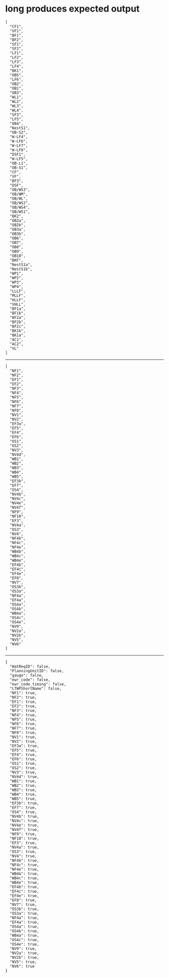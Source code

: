 # long produces expected output

    [
      "CF1",
      "VF1",
      "BF1",
      "BF2",
      "SF1",
      "SF2",
      "LF1",
      "LF2",
      "LF3",
      "LF4",
      "BK1",
      "OB5",
      "LF6",
      "OB2",
      "OB1",
      "OB3",
      "WL1",
      "WL2",
      "WL3",
      "WL4",
      "SF3",
      "LF5",
      "OB4",
      "NestS1",
      "OB-S2",
      "W-LF4",
      "W-LF6",
      "W-LF7",
      "W-LF8",
      "DSF1",
      "W-LF5",
      "OB-L1",
      "OB-S1",
      "CF",
      "VF",
      "BF3",
      "DSF",
      "OB/WS3",
      "OB/WM",
      "OB/WL",
      "OB/WS2",
      "OB/WS4",
      "OB/WS1",
      "BK2",
      "OB2a",
      "OB2b",
      "OB3a",
      "OB3b",
      "OB6",
      "OB7",
      "OB8",
      "OB9",
      "OB10",
      "BKF",
      "NestS1a",
      "NestS1b",
      "WP1",
      "WP2",
      "WP3",
      "WP4",
      "LLLF",
      "MLLF",
      "HLLF",
      "VHLL",
      "BF1a",
      "BF1b",
      "BF2a",
      "BF2b",
      "BF2c",
      "BK1b",
      "BK1a",
      "AC1",
      "AC2",
      "VL"
    ]

---

    [
      "NF1",
      "NF2",
      "EF1",
      "EF2",
      "NF3",
      "NF4",
      "NF5",
      "NF6",
      "NF7",
      "NF8",
      "NV1",
      "NV2",
      "EF3a",
      "EF5",
      "EF4",
      "EF6",
      "OS1",
      "OS2",
      "NV3",
      "NV4d",
      "WB1",
      "WB2",
      "WB3",
      "WB4",
      "WB5",
      "EF3b",
      "EF7",
      "OS4",
      "NV4b",
      "NV4c",
      "NV4e",
      "NV4f",
      "NF9",
      "NF10",
      "EF3",
      "NV4a",
      "OS3",
      "NV4",
      "NF4b",
      "NF4c",
      "NF4e",
      "WB4b",
      "WB4c",
      "WB4e",
      "EF4b",
      "EF4c",
      "EF4e",
      "EF8",
      "NV7",
      "OS3b",
      "OS3a",
      "NF4a",
      "EF4a",
      "OS4a",
      "OS4b",
      "WB4a",
      "OS4c",
      "OS4e",
      "NV9",
      "NV2a",
      "NV2b",
      "NV5",
      "NV6"
    ]

---

    {
      "WatReqID": false,
      "PlanningUnitID": false,
      "gauge": false,
      "ewr_code": false,
      "ewr_code_timing": false,
      "LTWPShortName": false,
      "NF1": true,
      "NF2": true,
      "EF1": true,
      "EF2": true,
      "NF3": true,
      "NF4": true,
      "NF5": true,
      "NF6": true,
      "NF7": true,
      "NF8": true,
      "NV1": true,
      "NV2": true,
      "EF3a": true,
      "EF5": true,
      "EF4": true,
      "EF6": true,
      "OS1": true,
      "OS2": true,
      "NV3": true,
      "NV4d": true,
      "WB1": true,
      "WB2": true,
      "WB3": true,
      "WB4": true,
      "WB5": true,
      "EF3b": true,
      "EF7": true,
      "OS4": true,
      "NV4b": true,
      "NV4c": true,
      "NV4e": true,
      "NV4f": true,
      "NF9": true,
      "NF10": true,
      "EF3": true,
      "NV4a": true,
      "OS3": true,
      "NV4": true,
      "NF4b": true,
      "NF4c": true,
      "NF4e": true,
      "WB4b": true,
      "WB4c": true,
      "WB4e": true,
      "EF4b": true,
      "EF4c": true,
      "EF4e": true,
      "EF8": true,
      "NV7": true,
      "OS3b": true,
      "OS3a": true,
      "NF4a": true,
      "EF4a": true,
      "OS4a": true,
      "OS4b": true,
      "WB4a": true,
      "OS4c": true,
      "OS4e": true,
      "NV9": true,
      "NV2a": true,
      "NV2b": true,
      "NV5": true,
      "NV6": true
    }

